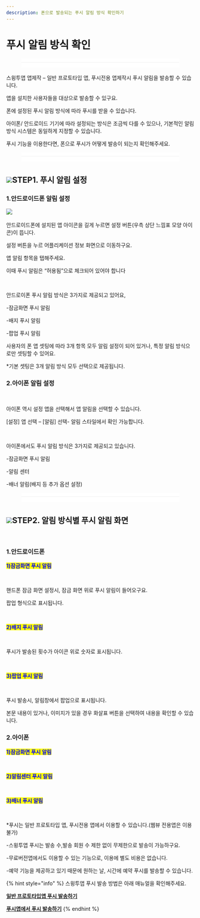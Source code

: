 ```yaml
---
description: 폰으로 발송되는 푸시 알림 방식 확인하기
---
```


# 푸시 알림 방식 확인

<figure><img src="../../../.gitbook/assets/구분선 (2).PNG" alt=""><figcaption></figcaption></figure>

스윙투앱 앱제작 – 일반 프로토타입 앱, 푸시전용 앱제작시 푸시 알림을 발송할 수 있습니다.

앱을 설치한 사용자들을 대상으로 발송할 수 있구요.

폰에 설정된 푸시 알림 방식에 따라 푸시를 받을 수 있습니다.

아이폰/ 안드로이드 기기에 따라 설정되는 방식은 조금씩 다를 수 있으나, 기본적인 알림 방식 시스템은 동일하게 지정할 수 있습니다.

​푸시 기능을 이용한다면, 폰으로 푸시가 어떻게 발송이 되는지 확인해주세요.

<figure><img src="../../../.gitbook/assets/구분선 (2).PNG" alt=""><figcaption></figcaption></figure>

## ![](https://wp.swing2app.co.kr/wp-content/uploads/2022/07/%EB%8B%A8%EB%9D%BD1-1.png)STEP1. 푸시 알림 설정



### 1.안드로이드폰 알림 설정

![](https://wp.swing2app.co.kr/wp-content/uploads/2023/01/%ED%91%B8%EC%8B%9C%EC%95%8C%EB%A6%BC-%EB%B0%A9%EC%8B%9D.png)

안드로이드폰에 설치된 앱 아이콘을 길게 누르면 설정 버튼(우측 상단 느낌표 모양 아이콘)이 뜹니다.

설정 버튼을 누르 어플리케이션 정보 화면으로 이동하구요.

앱 알림 항목을 탭해주세요.

이때 푸시 알림은 “허용됨”으로 체크되어 있어야 합니다

​

안드로이폰 푸시 알림 방식은 3가지로 제공되고 있어요,

\-잠금화면 푸시 알림

\-배지 푸시 알림

\-팝업 푸시 알림

사용자의 폰 앱 셋팅에 따라 3개 항목 모두 알림 설정이 되어 있거나, 특정 알림 방식으로만 셋팅할 수 있어요.

\*기본 셋팅은 3개 알림 방식 모두 선택으로 제공됩니다.



### 2.아이폰 알림 설정

<div align="left">

<figure><img src="https://wp.swing2app.co.kr/wp-content/uploads/2023/01/%EC%95%84%EC%9D%B4%ED%8F%B0%ED%91%B8%EC%8B%9C1.png" alt=""><figcaption></figcaption></figure>

</div>

아이폰 역시 설정 앱을 선택해서 앱 알림을 선택할 수 있습니다.

\[설정] 앱 선택 – \[알림] 선택- 알림 스타일에서 확인 가능합니다.

​

아이폰에서도 푸시 알림 방식은 3가지로 제공되고 있습니다.

\-잠금화면 푸시 알림

\-알림 센터

\-배너 알림(배지 등 추가 옵션 설정)

<figure><img src="../../../.gitbook/assets/구분선 (2).PNG" alt=""><figcaption></figcaption></figure>

## ![](https://wp.swing2app.co.kr/wp-content/uploads/2022/07/%EB%8B%A8%EB%9D%BD1-1.png)STEP2. 알림 방식별 푸시 알림 화면

​

### 1.안드로이드폰

<mark style="color:blue;">**1)잠금화면 푸시 알림**</mark>

<div align="left">

<figure><img src="https://wp.swing2app.co.kr/wp-content/uploads/2023/01/%EC%9E%A0%EA%B8%88%ED%99%94%EB%A9%B4%ED%91%B8%EC%8B%9C.png" alt=""><figcaption></figcaption></figure>

</div>

핸드폰 잠금 화면 설정시, 잠금 화면 위로 푸시 알림이 들어오구요.

팝업 형식으로 표시됩니다.

​

<mark style="color:blue;">**2)배지 푸시 알림**</mark>

<div align="left">

<figure><img src="https://wp.swing2app.co.kr/wp-content/uploads/2023/01/%EB%B0%B0%EC%A7%80%ED%91%B8%EC%8B%9C.png" alt=""><figcaption></figcaption></figure>

</div>

푸시가 발송된 횟수가 아이콘 위로 숫자로 표시됩니다.

​

<mark style="color:blue;">**3)팝업 푸시 알림**</mark>

<div align="left">

<figure><img src="https://wp.swing2app.co.kr/wp-content/uploads/2023/01/%ED%8C%9D%EC%97%85%ED%91%B8%EC%8B%9C.png" alt=""><figcaption></figcaption></figure>

</div>

푸시 발송시, 알림창에서 팝업으로 표시됩니다.

본문 내용이 있거나, 이미지가 있을 경우 화살표 버튼을 선택하여 내용을 확인할 수 있습니다.



### 2.아이폰

<mark style="color:blue;">**1)잠금화면 푸시 알림**</mark>

<div align="left">

<figure><img src="https://wp.swing2app.co.kr/wp-content/uploads/2023/01/%EC%95%84%EC%9D%B4%ED%8F%B0%ED%91%B8%EC%8B%9C3.png" alt=""><figcaption></figcaption></figure>

</div>



<mark style="color:blue;">**2)알림센터 푸시 알림**</mark>

<div align="left">

<figure><img src="https://wp.swing2app.co.kr/wp-content/uploads/2023/01/%EC%95%84%EC%9D%B4%ED%8F%B0%ED%91%B8%EC%8B%9C4.png" alt=""><figcaption></figcaption></figure>

</div>



<mark style="color:blue;">**3)배너 푸시 알림**</mark>

<div align="left">

<img src="https://wp.swing2app.co.kr/wp-content/uploads/2023/01/%EC%95%84%EC%9D%B4%ED%8F%B0%ED%91%B8%EC%8B%9C2.png" alt="">

</div>

\*푸시는 일반 프로토타입 앱, 푸시전용 앱에서 이용할 수 있습니다.(웹뷰 전용앱은 이용 불가)

\-스윙투앱 푸시는 발송 수,발송 회원 수 제한 없이 무제한으로 발송이 가능하구요.

\-무료버전앱에서도 이용할 수 있는 기능으로, 이용에 별도 비용은 없습니다.

\-예약 기능을 제공하고 있기 때문에 원하는 날, 시간에 예약 푸시를 발송할 수 있습니다.

{% hint style="info" %}
스윙투앱 푸시 발송 방법은 아래 매뉴얼을 확인해주세요.​

[**일반 프로토타입앱 푸시 발송하기**](https://help-7.gitbook.io/undefined/manual/appmanage/pushmember/push)

[**푸시앱에서 푸시 발송하기**](https://help-7.gitbook.io/undefined/manual/appmanage/pushmember/pushapp-push)
{% endhint %}



